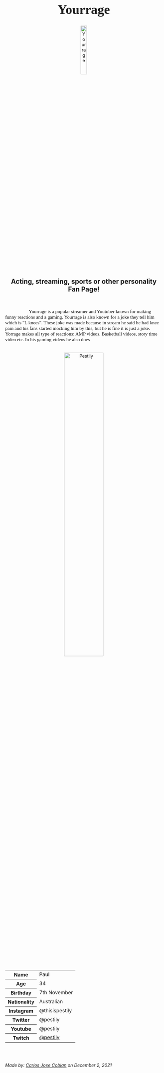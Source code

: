 <h1 style="font-family:Brush Script MT; font-size:300%;" align="center" > <b> Yourrage </b></h1>

<div align="center">
    <img    src="https://th.bing.com/th/id/OIP.4RNQe1G7EvgJdg3f-SJ0rQHaJQ?pid=ImgDet&rs=1"
            title="Yourrage"
            width="20%"
            height="20%" 
            />
</div>

<h2 align="center" > Acting, streaming, sports or other personality Fan Page!</h2>

<br>

<p style = "text-indent: 2cm; font-family: Comic Sans MS; font-size:110%">
    Yourrage is a popular streamer and Youtuber known for making funny reactions and a gaming. Yourrage is also known for a joke they tell him which is "L knees". These joke was made because in stream he said he had knee pain and his fans started mocking him by this, but he is fine it is just a joke. Yorrage makes all type of reactions: AMP videos, Basketball videos, story time video etc. In his gaming videos he also  does
</p>

<br>

<div align="center">
    <img    src="https://www.dexerto.com/wp-content/uploads/2020/03/pestily-talks-fast-levelling-escape-from-tarkov-flea-market.png"
            title="Pestily"
            width="50%"
            height="50%" 
            />
</div>

<br>


<table>
    <tr>
        <th>Name</th>
        <td>Paul</td>
    </tr>
    <tr>
        <th>Age</th>
        <td>34</td>
    </tr>
    <tr>
        <th>Birthday</th>
        <td>7th November</td>
    </tr>
        <tr>
        <th>Nationality</th>
        <td>Australian</td>
    </tr>
    <tr>
        <th>Instagram</th>
        <td>@thisispestily</td>
    </tr>
    <tr>
        <th>Twitter</th>
        <td>@pestily</td>
    </tr>
    <tr>
        <th>Youtube</th>
        <td>@pestily</td>
    </tr>
    <tr>
        <th>Twitch</th>
        <td><a href="https://www.twitch.tv/pestily"> @pestily </a></td>
    </tr>
</table>


<br><br>

<p>
    <i>Made by: <u>Carlos Jose Cobian</u> on December 2, 2021</i>
</p>
